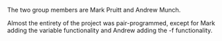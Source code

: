 The two group members are Mark Pruitt and Andrew Munch.

Almost the entirety of the project was pair-programmed, except for Mark adding the variable functionality and Andrew adding the -f functionality.
